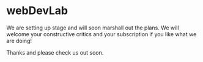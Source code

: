 # webDevLab
We are setting up stage and will soon marshall out the plans. We will welcome your constructive critics and your subscription if you like what we are doing!

Thanks and please check us out soon.
